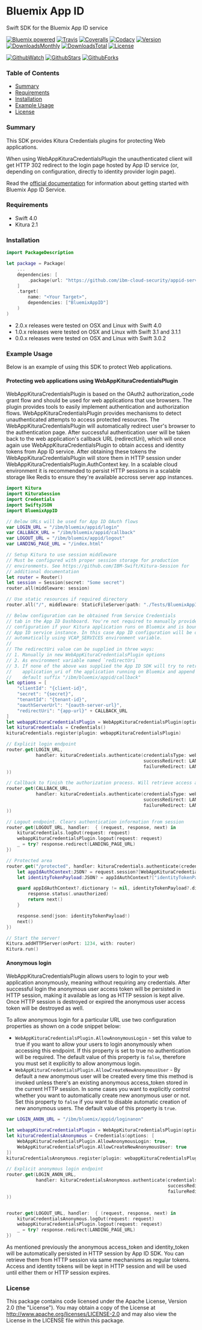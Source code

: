 # Bluemix App ID
Swift SDK for the Bluemix App ID service

[![Bluemix powered][img-bluemix-powered]][url-bluemix]
[![Travis][img-travis-master]][url-travis-master]
[![Coveralls][img-coveralls-master]][url-coveralls-master]
[![Codacy][img-codacy]][url-codacy]
[![Version][img-version]][url-repo]
[![DownloadsMonthly][img-downloads-monthly]][url-repo]
[![DownloadsTotal][img-downloads-total]][url-repo]
[![License][img-license]][url-repo]

[![GithubWatch][img-github-watchers]][url-github-watchers]
[![GithubStars][img-github-stars]][url-github-stars]
[![GithubForks][img-github-forks]][url-github-forks]

### Table of Contents
* [Summary](#summary)
* [Requirements](#requirements)
* [Installation](#installation)
* [Example Usage](#example-usage)
* [License](#license)

### Summary

This SDK provides Kitura Credentials plugins for protecting Web applications.


When using WebAppKituraCredentialsPlugin the unauthenticated client will get HTTP 302 redirect to the login page hosted by App ID service (or, depending on configuration, directly to identity provider login page).

Read the [official documentation](https://console.ng.bluemix.net/docs/services/appid/protecting-resources-swift.html#protecting-resources-swift) for information about getting started with Bluemix App ID Service.

### Requirements
* Swift 4.0
* Kitura 2.1

### Installation
```swift
import PackageDescription

let package = Package(
    ...
    dependencies: [
        .package(url: "https://github.com/ibm-cloud-security/appid-serversdk-swift.git", .upToNextMinor(from: "2.0.0"))
    ]
    .target(
        name: "<Your Target>",
        dependencies: ["BluemixAppID"]
    )
)
```
* 2.0.x releases were tested on OSX and Linux with Swift 4.0
* 1.0.x releases were tested on OSX and Linux with Swift 3.1 and 3.1.1
* 0.0.x releases were tested on OSX and Linux with Swift 3.0.2

### Example Usage
Below is an example of using this SDK to protect Web applications.

#### Protecting web applications using WebAppKituraCredentialsPlugin
WebAppKituraCredentialsPlugin is based on the OAuth2 authorization_code grant flow and should be used for web applications that use browsers. The plugin provides tools to easily implement authentication and authorization flows. WebAppKituraCredentialsPlugin provides mechanisms to detect unauthenticated attempts to access protected resources. The WebAppKituraCredentialsPlugin will automatically redirect user's browser to the authentication page. After successful authentication user will be taken back to the web application's callback URL (redirectUri), which will once again use WebAppKituraCredentialsPlugin to obtain access and identity tokens from App ID service. After obtaining these tokens the WebAppKituraCredentialsPlugin will store them in HTTP session under WebAppKituraCredentialsPlugin.AuthContext key. In a scalable cloud environment it is recommended to persist HTTP sessions in a scalable storage like Redis to ensure they're available accross server app instances.

```swift
import Kitura
import KituraSession
import Credentials
import SwiftyJSON
import BluemixAppID

// Below URLs will be used for App ID OAuth flows
var LOGIN_URL = "/ibm/bluemix/appid/login"
var CALLBACK_URL = "/ibm/bluemix/appid/callback"
var LOGOUT_URL = "/ibm/bluemix/appid/logout"
var LANDING_PAGE_URL = "/index.html"

// Setup Kitura to use session middleware
// Must be configured with proper session storage for production
// environments. See https://github.com/IBM-Swift/Kitura-Session for
// additional documentation
let router = Router()
let session = Session(secret: "Some secret")
router.all(middleware: session)

// Use static resources if required directory
router.all("/", middleware: StaticFileServer(path: "./Tests/BluemixAppIDTests/public"))

// Below configuration can be obtained from Service Credentials
// tab in the App ID Dashboard. You're not required to manually provide below
// configuration if your Kitura application runs on Bluemix and is bound to the
// App ID service instance. In this case App ID configuration will be obtained
// automatically using VCAP_SERVICES environment variable.
//
// The redirectUri value can be supplied in three ways:
// 1. Manually in new WebAppKituraCredentialsPlugin options
// 2. As environment variable named `redirectUri`
// 3. If none of the above was supplied the App ID SDK will try to retrieve
//    application_uri of the application running on Bluemix and append a
//    default suffix "/ibm/bluemix/appid/callback"
let options = [
	"clientId": "{client-id}",
	"secret": "{secret}",
	"tenantId": "{tenant-id}",
	"oauthServerUrl": "{oauth-server-url}",
	"redirectUri": "{app-url}" + CALLBACK_URL
]
let webappKituraCredentialsPlugin = WebAppKituraCredentialsPlugin(options: options)
let kituraCredentials = Credentials()
kituraCredentials.register(plugin: webappKituraCredentialsPlugin)

// Explicit login endpoint
router.get(LOGIN_URL,
		   handler: kituraCredentials.authenticate(credentialsType: webappKituraCredentialsPlugin.name,
												   successRedirect: LANDING_PAGE_URL,
												   failureRedirect: LANDING_PAGE_URL
))

// Callback to finish the authorization process. Will retrieve access and identity tokens from App ID
router.get(CALLBACK_URL,
		   handler: kituraCredentials.authenticate(credentialsType: webappKituraCredentialsPlugin.name,
												   successRedirect: LANDING_PAGE_URL,
												   failureRedirect: LANDING_PAGE_URL
))

// Logout endpoint. Clears authentication information from session
router.get(LOGOUT_URL, handler:  { (request, response, next) in
	kituraCredentials.logOut(request: request)
	webappKituraCredentialsPlugin.logout(request: request)
	_ = try? response.redirect(LANDING_PAGE_URL)
})

// Protected area
router.get("/protected", handler: kituraCredentials.authenticate(credentialsType: webappKituraCredentialsPlugin.name), { (request, response, next) in
    let appIdAuthContext:JSON? = request.session?[WebAppKituraCredentialsPlugin.AuthContext]
    let identityTokenPayload:JSON? = appIdAuthContext?["identityTokenPayload"]

    guard appIdAuthContext?.dictionary != nil, identityTokenPayload?.dictionary != nil else {
        response.status(.unauthorized)
        return next()
    }

    response.send(json: identityTokenPayload!)
    next()
})

// Start the server!
Kitura.addHTTPServer(onPort: 1234, with: router)
Kitura.run()
```

#### Anonymous login
WebAppKituraCredentialsPlugin allows users to login to your web application anonymously, meaning without requiring any credentials. After successful login the anonymous user access token will be persisted in HTTP session, making it available as long as HTTP session is kept alive. Once HTTP session is destroyed or expired the anonymous user access token will be destroyed as well.  

To allow anonymous login for a particular URL use two configuration properties as shown on a code snippet below:
* `WebAppKituraCredentialsPlugin.AllowAnonymousLogin` - set this value to true if you want to allow your users to login anonymously when accessing this endpoint. If this property is set to true no authentication will be required. The default value of this property is `false`, therefore you must set it explicitly to allow anonymous login.
* `WebAppKituraCredentialsPlugin.AllowCreateNewAnonymousUser` - By default a new anonymous user will be created every time this method is invoked unless there's an existing anonymous access_token stored in the current HTTP session. In some cases you want to explicitly control whether you want to automatically create new anonymous user or not. Set this property to `false` if you want to disable automatic creation of new anonymous users. The default value of this property is `true`.  

```swift
var LOGIN_ANON_URL = "/ibm/bluemix/appid/loginanon"

let webappKituraCredentialsPlugin = WebAppKituraCredentialsPlugin(options: options)
let kituraCredentialsAnonymous = Credentials(options: [
	WebAppKituraCredentialsPlugin.AllowAnonymousLogin: true,
	WebAppKituraCredentialsPlugin.AllowCreateNewAnonymousUser: true
])
kituraCredentialsAnonymous.register(plugin: webappKituraCredentialsPlugin)

// Explicit anonymous login endpoint
router.get(LOGIN_ANON_URL,
		   handler: kituraCredentialsAnonymous.authenticate(credentialsType: webappKituraCredentialsPlugin.name,
															successRedirect: LANDING_PAGE_URL,
															failureRedirect: LANDING_PAGE_URL
))


router.get(LOGOUT_URL, handler:  { (request, response, next) in
	kituraCredentialsAnonymous.logOut(request: request)
	webappKituraCredentialsPlugin.logout(request: request)
	_ = try? response.redirect(LANDING_PAGE_URL)
})

```

As mentioned previously the anonymous access_token and identity_token will be automatically persisted in HTTP session by App ID SDK. You can retrieve them from HTTP session via same mechanisms as regular tokens. Access and identity tokens will be kept in HTTP session and will be used until either them or HTTP session expires.

### License
This package contains code licensed under the Apache License, Version 2.0 (the "License"). You may obtain a copy of the License at http://www.apache.org/licenses/LICENSE-2.0 and may also view the License in the LICENSE file within this package.

[img-bluemix-powered]: https://img.shields.io/badge/bluemix-powered-blue.svg
[url-bluemix]: http://bluemix.net
[url-repo]: https://github.com/ibm-cloud-security/appid-serversdk-swift
[img-license]: https://img.shields.io/github/license/ibm-cloud-security/appid-serversdk-swift.svg
[img-version]: https://img.shields.io/github/release/ibm-cloud-security/appid-serversdk-swift.svg
[img-downloads-monthly]: https://img.shields.io/github/downloads/ibm-cloud-security/appid-serversdk-swift/latest/total.svg
[img-downloads-total]: https://img.shields.io/github/downloads/ibm-cloud-security/appid-serversdk-swift/total.svg

[img-github-watchers]: https://img.shields.io/github/watchers/ibm-cloud-security/appid-serversdk-swift.svg?style=social&label=Watch
[url-github-watchers]: https://github.com/ibm-cloud-security/appid-serversdk-swift/watchers
[img-github-stars]: https://img.shields.io/github/stars/ibm-cloud-security/appid-serversdk-swift.svg?style=social&label=Star
[url-github-stars]: https://github.com/ibm-cloud-security/appid-serversdk-swift/stargazers
[img-github-forks]: https://img.shields.io/github/forks/ibm-cloud-security/appid-serversdk-swift.svg?style=social&label=Fork
[url-github-forks]: https://github.com/ibm-cloud-security/appid-serversdk-swift/network

[img-travis-master]: https://travis-ci.org/ibm-cloud-security/appid-serversdk-swift.svg
[url-travis-master]: https://travis-ci.org/ibm-cloud-security/appid-serversdk-swift

[img-coveralls-master]: https://coveralls.io/repos/github/ibm-cloud-security/appid-serversdk-swift/badge.svg
[url-coveralls-master]: https://coveralls.io/github/ibm-cloud-security/appid-serversdk-swift

[img-codacy]: https://api.codacy.com/project/badge/Grade/a6952171ff5c4adaa6cf41a8652516d4?branch=master
[url-codacy]: https://www.codacy.com/app/ibm-cloud-security/appid-serversdk-swift
